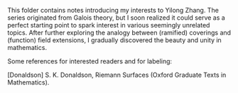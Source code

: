 This folder contains notes introducing my interests to Yilong Zhang. The series originated from Galois theory, but I soon realized it could serve as a perfect starting point to spark interest in various seemingly unrelated topics. After further exploring the analogy between (ramified) coverings and (function) field extensions, I gradually discovered the beauty and unity in mathematics.

Some references for interested readers and for labeling:

\[Donaldson\] S. K. Donaldson, Riemann Surfaces (Oxford Graduate Texts in Mathematics).